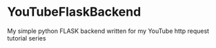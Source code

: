 # YouTubeFlaskBackend
My simple python FLASK backend written for my YouTube http request tutorial series
